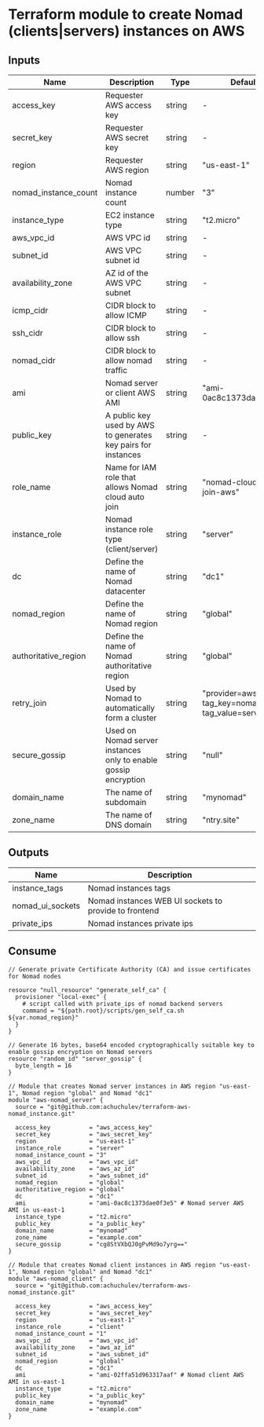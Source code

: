 # Terraform module to create Nomad (clients|servers) instances on AWS

## Inputs

| Name  |	Description |	Type |  Default |	Required
| ----- | ----------- | ---- |  ------- | --------
| access_key | Requester AWS access key | string | - | yes
| secret_key | Requester AWS secret key | string | - | yes
| region | Requester AWS region | string | "us-east-1" | no
| nomad_instance_count | Nomad instance count | number | "3" | no
| instance_type | EC2 instance type | string | "t2.micro" | no
| aws_vpc_id | AWS VPC id | string | - | yes
| subnet_id | AWS VPC subnet id | string | - | yes
| availability_zone | AZ id of the AWS VPC subnet | string | - | yes
| icmp_cidr | CIDR block to allow ICMP | string | - | no
| ssh_cidr | CIDR block to allow ssh | string | - | no
| nomad_cidr | CIDR block to allow nomad traffic | string | - | no
| ami | Nomad server or client AWS AMI | string | "ami-0ac8c1373dae0f3e5" | no
| public_key | A public key used by AWS to generates key pairs for instances | string | - | yes
| role_name | Name for IAM role that allows Nomad cloud auto join | string | "nomad-cloud-auto-join-aws" | no
| instance_role | Nomad instance role type (client/server) | string | "server" | no
| dc | Define the name of Nomad datacenter | string | "dc1" | no
| nomad_region | Define the name of Nomad region | string | "global" | no
| authoritative_region | Define the name of Nomad authoritative region | string | "global" | no
| retry_join | Used by Nomad to automatically form a cluster | string | "provider=aws tag_key=nomad-node tag_value=server" | no
| secure_gossip | Used on Nomad server instances only to enable gossip encryption | string | "null" | yes
| domain_name | The name of subdomain | string | "mynomad" | no
| zone_name | The name of DNS domain | string | "ntry.site" | no


## Outputs

| Name  |	Description 
| ----- | ----------- 
| instance_tags  | Nomad instances tags
| nomad_ui_sockets | Nomad instances WEB UI sockets to provide to frontend
| private_ips  | Nomad instances private ips

## Consume

```
// Generate private Certificate Authority (CA) and issue certificates for Nomad nodes

resource "null_resource" "generate_self_ca" {
  provisioner "local-exec" {
    # script called with private_ips of nomad backend servers
    command = "${path.root}/scripts/gen_self_ca.sh ${var.nomad_region}"
  }
}

// Generate 16 bytes, base64 encoded cryptographically suitable key to enable gossip encryption on Nomad servers
resource "random_id" "server_gossip" {
  byte_length = 16
}

// Module that creates Nomad server instances in AWS region "us-east-1", Nomad region "global" and Nomad "dc1"
module "aws-nomad_server" {
  source = "git@github.com:achuchulev/terraform-aws-nomad_instance.git"

  access_key           = "aws_access_key"
  secret_key           = "aws_secret_key"
  region               = "us-east-1"
  instance_role        = "server"
  nomad_instance_count = "3"
  aws_vpc_id           = "aws_vpc_id"
  availability_zone    = "aws_az_id"
  subnet_id            = "aws_subnet_id"
  nomad_region         = "global"
  authoritative_region = "global"
  dc                   = "dc1"
  ami                  = "ami-0ac8c1373dae0f3e5" # Nomad server AWS AMI in us-east-1
  instance_type        = "t2.micro"
  public_key           = "a_public_key"
  domain_name          = "mynomad"
  zone_name            = "example.com"
  secure_gossip        = "cg8StVXbQJ0gPvMd9o7yrg=="
}

// Module that creates Nomad client instances in AWS region "us-east-1", Nomad region "global" and Nomad "dc1"
module "aws-nomad_client" {
  source = "git@github.com:achuchulev/terraform-aws-nomad_instance.git"

  access_key           = "aws_access_key"
  secret_key           = "aws_secret_key"
  region               = "us-east-1"
  instance_role        = "client"
  nomad_instance_count = "1"
  aws_vpc_id           = "aws_vpc_id"
  availability_zone    = "aws_az_id"
  subnet_id            = "aws_subnet_id"
  nomad_region         = "global"
  dc                   = "dc1"
  ami                  = "ami-02ffa51d963317aaf" # Nomad client AWS AMI in us-east-1
  instance_type        = "t2.micro"
  public_key           = "a_public_key"
  domain_name          = "mynomad"
  zone_name            = "example.com"
}
```

